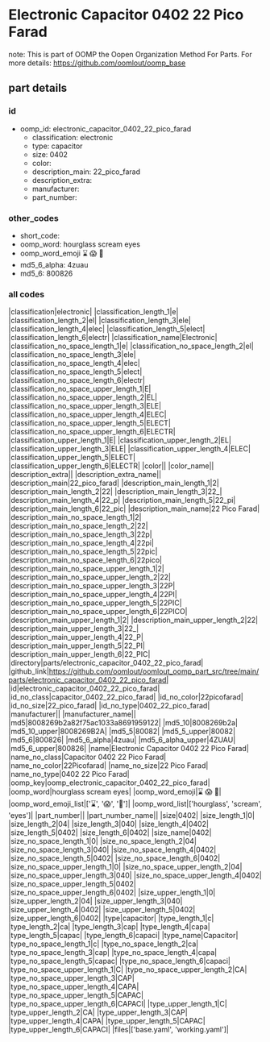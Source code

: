 # Electronic Capacitor 0402 22 Pico Farad  

note: This is part of OOMP the Oopen Organization Method For Parts. For more details: https://github.com/oomlout/oomp_base

##  part details





### id
* oomp_id: electronic_capacitor_0402_22_pico_farad
  * classification: electronic
  * type: capacitor
  * size: 0402
  * color: 
  * description_main: 22_pico_farad
  * description_extra: 
  * manufacturer: 
  * part_number: 

### other_codes
* short_code: 
* oomp_word: hourglass scream eyes
* oomp_word_emoji :hourglass: :scream: :eyes:
* md5_6_alpha: 4zuau
* md5_6: 800826

### all codes 
|classification|electronic|
|classification_length_1|e|
|classification_length_2|el|
|classification_length_3|ele|
|classification_length_4|elec|
|classification_length_5|elect|
|classification_length_6|electr|
|classification_name|Electronic|
|classification_no_space_length_1|e|
|classification_no_space_length_2|el|
|classification_no_space_length_3|ele|
|classification_no_space_length_4|elec|
|classification_no_space_length_5|elect|
|classification_no_space_length_6|electr|
|classification_no_space_upper_length_1|E|
|classification_no_space_upper_length_2|EL|
|classification_no_space_upper_length_3|ELE|
|classification_no_space_upper_length_4|ELEC|
|classification_no_space_upper_length_5|ELECT|
|classification_no_space_upper_length_6|ELECTR|
|classification_upper_length_1|E|
|classification_upper_length_2|EL|
|classification_upper_length_3|ELE|
|classification_upper_length_4|ELEC|
|classification_upper_length_5|ELECT|
|classification_upper_length_6|ELECTR|
|color||
|color_name||
|description_extra||
|description_extra_name||
|description_main|22_pico_farad|
|description_main_length_1|2|
|description_main_length_2|22|
|description_main_length_3|22_|
|description_main_length_4|22_p|
|description_main_length_5|22_pi|
|description_main_length_6|22_pic|
|description_main_name|22 Pico Farad|
|description_main_no_space_length_1|2|
|description_main_no_space_length_2|22|
|description_main_no_space_length_3|22p|
|description_main_no_space_length_4|22pi|
|description_main_no_space_length_5|22pic|
|description_main_no_space_length_6|22pico|
|description_main_no_space_upper_length_1|2|
|description_main_no_space_upper_length_2|22|
|description_main_no_space_upper_length_3|22P|
|description_main_no_space_upper_length_4|22PI|
|description_main_no_space_upper_length_5|22PIC|
|description_main_no_space_upper_length_6|22PICO|
|description_main_upper_length_1|2|
|description_main_upper_length_2|22|
|description_main_upper_length_3|22_|
|description_main_upper_length_4|22_P|
|description_main_upper_length_5|22_PI|
|description_main_upper_length_6|22_PIC|
|directory|parts/electronic_capacitor_0402_22_pico_farad|
|github_link|https://github.com/oomlout/oomlout_oomp_part_src/tree/main/parts/electronic_capacitor_0402_22_pico_farad|
|id|electronic_capacitor_0402_22_pico_farad|
|id_no_class|capacitor_0402_22_pico_farad|
|id_no_color|22picofarad|
|id_no_size|22_pico_farad|
|id_no_type|0402_22_pico_farad|
|manufacturer||
|manufacturer_name||
|md5|8008269b2a82f75ac1033a8691959122|
|md5_10|8008269b2a|
|md5_10_upper|8008269B2A|
|md5_5|80082|
|md5_5_upper|80082|
|md5_6|800826|
|md5_6_alpha|4zuau|
|md5_6_alpha_upper|4ZUAU|
|md5_6_upper|800826|
|name|Electronic Capacitor 0402 22 Pico Farad|
|name_no_class|Capacitor 0402 22 Pico Farad|
|name_no_color|22Picofarad|
|name_no_size|22 Pico Farad|
|name_no_type|0402 22 Pico Farad|
|oomp_key|oomp_electronic_capacitor_0402_22_pico_farad|
|oomp_word|hourglass scream eyes|
|oomp_word_emoji|:hourglass: :scream: :eyes:|
|oomp_word_emoji_list|[':hourglass:', ':scream:', ':eyes:']|
|oomp_word_list|['hourglass', 'scream', 'eyes']|
|part_number||
|part_number_name||
|size|0402|
|size_length_1|0|
|size_length_2|04|
|size_length_3|040|
|size_length_4|0402|
|size_length_5|0402|
|size_length_6|0402|
|size_name|0402|
|size_no_space_length_1|0|
|size_no_space_length_2|04|
|size_no_space_length_3|040|
|size_no_space_length_4|0402|
|size_no_space_length_5|0402|
|size_no_space_length_6|0402|
|size_no_space_upper_length_1|0|
|size_no_space_upper_length_2|04|
|size_no_space_upper_length_3|040|
|size_no_space_upper_length_4|0402|
|size_no_space_upper_length_5|0402|
|size_no_space_upper_length_6|0402|
|size_upper_length_1|0|
|size_upper_length_2|04|
|size_upper_length_3|040|
|size_upper_length_4|0402|
|size_upper_length_5|0402|
|size_upper_length_6|0402|
|type|capacitor|
|type_length_1|c|
|type_length_2|ca|
|type_length_3|cap|
|type_length_4|capa|
|type_length_5|capac|
|type_length_6|capaci|
|type_name|Capacitor|
|type_no_space_length_1|c|
|type_no_space_length_2|ca|
|type_no_space_length_3|cap|
|type_no_space_length_4|capa|
|type_no_space_length_5|capac|
|type_no_space_length_6|capaci|
|type_no_space_upper_length_1|C|
|type_no_space_upper_length_2|CA|
|type_no_space_upper_length_3|CAP|
|type_no_space_upper_length_4|CAPA|
|type_no_space_upper_length_5|CAPAC|
|type_no_space_upper_length_6|CAPACI|
|type_upper_length_1|C|
|type_upper_length_2|CA|
|type_upper_length_3|CAP|
|type_upper_length_4|CAPA|
|type_upper_length_5|CAPAC|
|type_upper_length_6|CAPACI|
|files|['base.yaml', 'working.yaml']|
